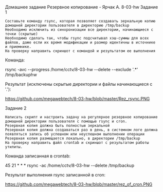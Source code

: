 Домашнее задание Резервное копирование  - Ярчак А. 8-03-hw
Задание 1

    Составьте команду rsync, которая позволяет создавать зеркальную копию домашней директории пользователя в директорию /tmp/backup
    Необходимо исключить из синхронизации все директории, начинающиеся с точки (скрытые)
    Необходимо сделать так, чтобы rsync подсчитывал хэш-суммы для всех файлов, даже если их время модификации и размер идентичны в источнике и приемнике.
    На проверку направить скриншот с командой и результатом ее выполнения


Команда:

 rsync -avc --progress /home/cctv/8-03-hw --delete  --exclude '.*' /tmp/backuphw

Результат (исключены скрытые директории и файлы начинающиеся с '.'):

https://github.com/megawebtech/8-03-hw/blob/master/Rez_rsync.PNG



Задание 2

    Написать скрипт и настроить задачу на регулярное резервное копирование домашней директории пользователя с помощью rsync и cron.
    Резервная копия должна быть полностью зеркальной
    Резервная копия должна создаваться раз в день, в системном логе должна появляться запись об успешном или неуспешном выполнении операции
    Резервная копия размещается локально, в директории /tmp/backup
    На проверку направить файл crontab и скриншот с результатом работы утилиты.

Команда записанная в crontab:

45 21 * * * rsync -ac /home/cctv/8-03-hw --delete /tmp/backup


Результат выполнения rsync записанной в cron:

https://github.com/megawebtech/8-03-hw/blob/master/rez_of_cron.PNG


